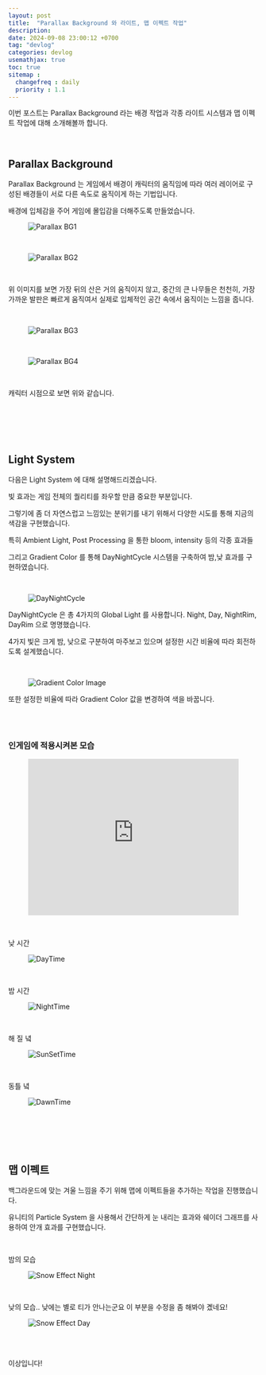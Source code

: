 ```yaml
---
layout: post
title:  "Parallax Background 와 라이트, 맵 이펙트 작업"
description: 
date: 2024-09-08 23:00:12 +0700
tag: "devlog"
categories: devlog
usemathjax: true
toc: true
sitemap :
  changefreq : daily
  priority : 1.1
---
```


이번 포스트는 Parallax Background 라는 배경 작업과 각종 라이트 시스템과 맵 이펙트 작업에 대해 소개해볼까 합니다.

<br>

## Parallax Background

Parallax Background 는 게임에서 배경이 캐릭터의 움직임에 따라 여러 레이어로 구성된 배경들이 서로 다른 속도로 움직이게 하는 기법입니다.

배경에 입체감을 주어 게임에 몰입감을 더해주도록 만들었습니다.

<figure>
    <img class="title-image" src="{{ site.image_location }}/devlogs/bg1.gif" alt="Parallax BG1">
</figure>

<br>

<figure>
    <img class="title-image" src="{{ site.image_location }}/devlogs/bg2.gif" alt="Parallax BG2">
</figure>

<br>

위 이미지를 보면 가장 뒤의 산은 거의 움직이지 않고, 중간의 큰 나무들은 천천히, 가장 가까운 발판은 빠르게 움직여서 실제로 입체적인 공간 속에서 움직이는 느낌을 줍니다.

<br>

<figure>
    <img class="title-image" src="{{ site.image_location }}/devlogs/bg3.gif" alt="Parallax BG3">
</figure>

<br>

<figure>
    <img class="title-image" src="{{ site.image_location }}/devlogs/bg4.gif" alt="Parallax BG4">
</figure>

<br>

캐릭터 시점으로 보면 위와 같습니다.

<br>
<br>
<br>
<br>

## Light System

다음은 Light System 에 대해 설명해드리겠습니다.

빛 효과는 게임 전체의 퀄리티를 좌우할 만큼 중요한 부분입니다. 

그렇기에 좀 더 자연스럽고 느낌있는 분위기를 내기 위해서 다양한 시도를 통해 지금의 색감을 구현했습니다.

특히 Ambient Light, Post Processing 을 통한 bloom, intensity 등의 각종 효과들

그리고 Gradient Color 를 통해 DayNightCycle 시스템을 구축하여 밤,낮 효과를 구현하였습니다.

<br>

<figure>
    <img class="title-image" src="{{ site.image_location }}/devlogs/daynightcycle.gif" alt="DayNightCycle">
</figure>

DayNightCycle 은 총 4가지의 Global Light 를 사용합니다. Night, Day, NightRim, DayRim 으로 명명했습니다.

4가지 빛은 크게 밤, 낮으로 구분하여 마주보고 있으며 설정한 시간 비율에 따라 회전하도록 설계했습니다.

<br>

<figure>
    <img class="title-image" src="{{ site.image_location }}/devlogs/gradientColor.png" alt="Gradient Color Image">
</figure>

또한 설정한 비율에 따라 Gradient Color 값을 변경하여 색을 바꿉니다.

<br>
<br>

### 인게임에 적용시켜본 모습

<figure class="video">
    <iframe width="100%" height="315" src="https://www.youtube.com/embed/5mm7oYSP5sA" frameborder="0" allow="accelerometer; autoplay; clipboard-write; encrypted-media; gyroscope; picture-in-picture" allowfullscreen></iframe>
</figure>


<br>

낮 시간

<figure>
    <img class="title-image" src="{{ site.image_location }}/devlogs/daytime.gif" alt="DayTime">
</figure>

<br>

밤 시간

<figure>
    <img class="title-image" src="{{ site.image_location }}/devlogs/nighttime.gif" alt="NightTime">
</figure>

<br>

해 질 녘

<figure>
    <img class="title-image" src="{{ site.image_location }}/devlogs/sunsettime.gif" alt="SunSetTime">
</figure>

<br>

동틀 녘

<figure>
    <img class="title-image" src="{{ site.image_location }}/devlogs/dawntime.gif" alt="DawnTime">
</figure>

<br>
<br>
<br>
<br>

## 맵 이펙트

백그라운드에 맞는 겨울 느낌을 주기 위해 맵에 이펙트들을 추가하는 작업을 진행했습니다.

유니티의 Particle System 을 사용해서 간단하게 눈 내리는 효과와 쉐이더 그래프를 사용하여 안개 효과를 구현했습니다.

<br>

밤의 모습

<figure>
    <img class="title-image" src="{{ site.image_location }}/devlogs/snoweffectnight.gif" alt="Snow Effect Night">
</figure>

<br>

낮의 모습.. 낮에는 별로 티가 안나는군요 이 부분을 수정을 좀 해봐야 곘네요!

<figure>
    <img class="title-image" src="{{ site.image_location }}/devlogs/snoweffectday.gif" alt="Snow Effect Day">
</figure>

<br>
<br>

이상입니다!
